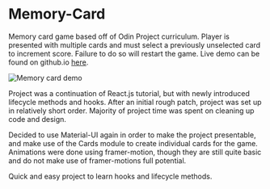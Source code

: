 # Memory-Card

Memory card game based off of Odin Project curriculum. Player is presented with multiple cards and must select a previously unselected card to increment score. Failure to do so will restart the game. Live demo can be found on github.io [here](https://sasountorossian.github.io/Memory-Card/). 

![Memory card demo](Memory.gif)

Project was a continuation of React.js tutorial, but with newly introduced lifecycle methods and hooks. After an initial rough patch, project was set up in relatively short order. Majority of project time was spent on cleaning up code and design.

Decided to use Material-UI again in order to make the project presentable, and make use of the Cards module to create individual cards for the game. Animations were done using framer-motion, though they are still quite basic and do not make use of framer-motions full potential.

Quick and easy project to learn hooks and lifecycle methods.
